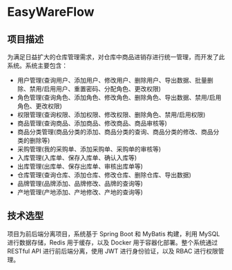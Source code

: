 # EasyWareFlow

## 项目描述
为满足日益扩大的仓库管理需求，对仓库中商品进销存进行统一管理，而开发了此系统。系统主要包含：

- 用户管理(查询用户、添加用户、修改用户、删除用户、导出数据、批量删除、禁用/启用用户、重置密码、分配角色、更改权限)
- 角色管理(查询角色、添加角色、修改角色、删除角色、导出数据、禁用/启用角色、更改权限)
- 权限管理(查询权限、添加权限、修改权限、删除角色、禁用/启用权限)
- 商品管理(查询商品、添加商品、修改商品、商品审核等)
- 商品分类管理(商品分类的添加、商品分类的查询、商品分类的修改、商品分类的删除等)
- 采购管理(我的采购单、添加采购单、采购单的审核等)
- 入库管理(入库单、保存入库单、确认入库等)
- 出库管理(出库单、保存出库单、审核出库单等)
- 仓库管理(查询仓库、添加仓库、修改仓库、删除仓库、导出数据)
- 品牌管理(品牌添加、品牌修改、品牌的查询等)
- 产地管理(产地添加、产地修改、产地的查询等)

## 技术选型

项目为前后端分离项目，系统基于 Spring Boot 和 MyBatis 构建，利用 MySQL 进行数据存储，Redis 用于缓存，以及 Docker 用于容器化部署。整个系统通过 RESTful API 进行前后端分离，使用 JWT 进行身份验证，以及 RBAC 进行权限管理。